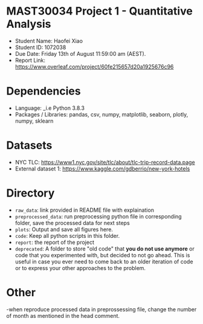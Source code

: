 # MAST30034 Project 1 - Quantitative Analysis
- Student Name: Haofei Xiao
- Student ID: 1072038
- Due Date: Friday 13th of August 11:59:00 am (AEST).
- Report Link: https://www.overleaf.com/project/60fe215657d20a1925676c96

# Dependencies
- Language: _i.e Python 3.8.3
- Packages / Libraries: pandas, csv, numpy, matplotlib, seaborn, plotly, numpy, sklearn

# Datasets
- NYC TLC: https://www1.nyc.gov/site/tlc/about/tlc-trip-record-data.page
- External dataset 1: https://www.kaggle.com/gdberrio/new-york-hotels


# Directory
- `raw_data`: link provided in README file with explaination
- `preprocessed_data`: run preprocessing python file in corresponding folder, save the processed data for next steps
- `plots`: Output and save all figures here.
- `code`: Keep all python scripts in this folder.
- `report`: the report of the project
- `deprecated`: A folder to store "old code" that **you do not use anymore** or code that you experimented with, but decided to not go ahead. This is useful in case you ever need to come back to an older iteration of code or to express your other approaches to the problem.

# Other
-when reproduce processed data in preprossessing file, change the number of month as mentioned in the head comment.
